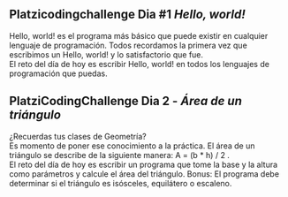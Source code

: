 ## Platzicodingchallenge Dia #1 _Hello, world!_
Hello, world! es el programa más básico que puede existir en cualquier lenguaje de programación. Todos recordamos la primera vez que escribimos un Hello, world! y lo satisfactorio que fue.  
El reto del día de hoy es escribir Hello, world! en todos los lenguajes de programación que puedas.

## PlatziCodingChallenge Dia 2 - _Área de un triángulo_
¿Recuerdas tus clases de Geometría?  
Es momento de poner ese conocimiento a la práctica. El área de un triángulo se describe de la siguiente manera: A = (b * h) / 2 .  
El reto del día de hoy es escribir un programa que tome la base y la altura como parámetros y calcule el área del triángulo. Bonus: El programa debe determinar si el triángulo es isósceles, equilátero o escaleno.